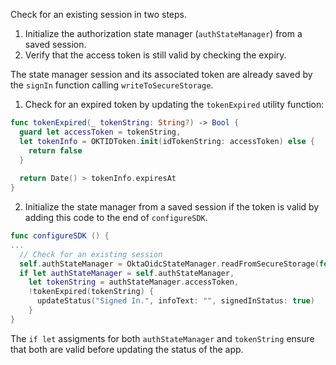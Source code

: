 Check for an existing session in two steps.

1. Initialize the authorization state manager (`authStateManager`) from a saved session.
2. Verify that the access token is still valid by checking the expiry.

The state manager session and its associated token are already saved by the `signIn` function calling `writeToSecureStorage`.

1. Check for an expired token by updating the `tokenExpired` utility function:

```swift
func tokenExpired(_ tokenString: String?) -> Bool {
  guard let accessToken = tokenString,
  let tokenInfo = OKTIDToken.init(idTokenString: accessToken) else {
    return false
  }
    
  return Date() > tokenInfo.expiresAt
}
```

2. Initialize the state manager from a saved session if the token is valid by adding this code to the end of `configureSDK`.

```swift
func configureSDK () {
...
  // Check for an existing session
  self.authStateManager = OktaOidcStateManager.readFromSecureStorage(for: config)
  if let authStateManager = self.authStateManager,
    let tokenString = authStateManager.accessToken,
    !tokenExpired(tokenString) {
      updateStatus("Signed In.", infoText: "", signedInStatus: true)
    }
}
```

The `if let` assigments for both `authStateManager` and `tokenString` ensure that both are valid before updating the status of the app.
